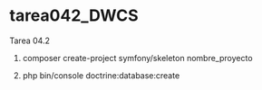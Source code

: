 # tarea042_DWCS
Tarea 04.2

1. composer create-project symfony/skeleton nombre_proyecto

3. php bin/console doctrine:database:create

